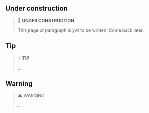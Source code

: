 ## Under construction

> 🚧 **UNDER CONSTRUCTION**
>
> This page or paragraph is yet to be written. Come back later.

## Tip

> 💡 **TIP**
>
> ...

## Warning

> ⚠ WARNING
>
> ...
